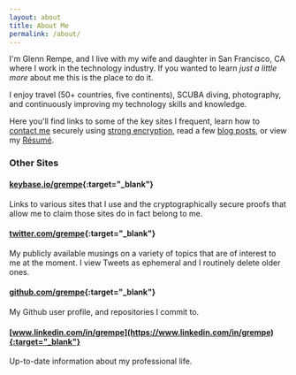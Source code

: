 ```yaml
---
layout: about
title: About Me
permalink: /about/
---
```


I'm Glenn Rempe, and I live with my wife and daughter in San Francisco, CA where
I work in the technology industry. If you wanted to learn *just a little more* about
me this is the place to do it.

I enjoy travel (50+ countries, five continents), SCUBA diving, photography,
and continuously improving my technology skills and knowledge.

Here you'll find links to some of the key sites I frequent, learn how
to [contact me](/contact/) securely using [strong encryption](/keys/),
read a few [blog posts](/), or view my [Résumé](/resume/).

### Other Sites

#### [keybase.io/grempe](https://keybase.io/grempe){:target="_blank"}
Links to various sites that I use and the cryptographically
secure proofs that allow me to claim those sites do in fact belong to me.

#### [twitter.com/grempe](https://twitter.com/grempe){:target="_blank"}
My publicly available musings on a variety of topics that are
of interest to me at the moment. I view Tweets as ephemeral and I routinely
delete older ones.

#### [github.com/grempe](https://github.com/grempe){:target="_blank"}
My Github user profile, and repositories I commit to.

#### [www.linkedin.com/in/grempe](https://www.linkedin.com/in/grempe){:target="_blank"}
Up-to-date information about my professional life.
